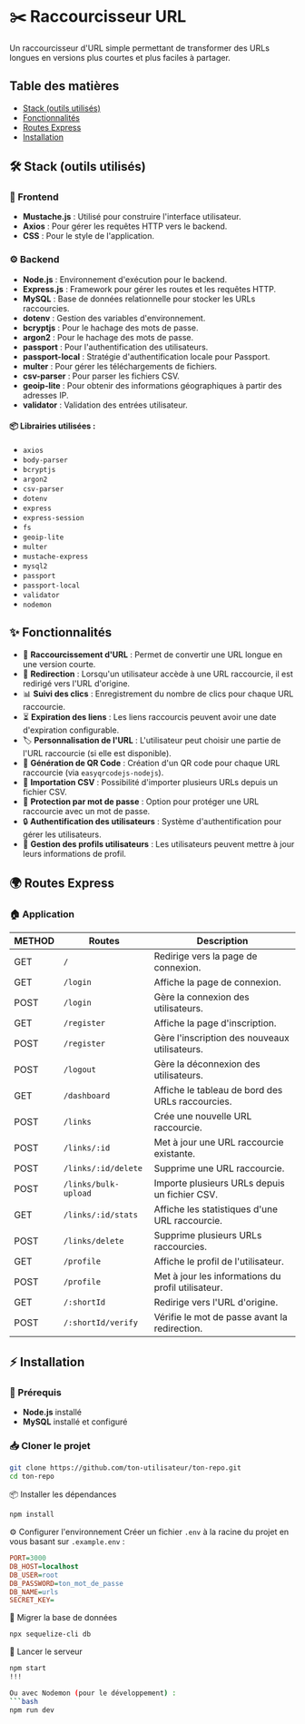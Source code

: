 # ✂️ Raccourcisseur URL

Un raccourcisseur d'URL simple permettant de transformer des URLs longues en versions plus courtes et plus faciles à partager.

## Table des matières

- [Stack (outils utilisés)](#️-stack-outils-utilisés)
- [Fonctionnalités](#✨-fonctionnalités)
- [Routes Express](#🌍-routes-express)
- [Installation](#⚡-installation)

## 🛠️ Stack (outils utilisés)

### 🎨 Frontend
- **Mustache.js** : Utilisé pour construire l'interface utilisateur.
- **Axios** : Pour gérer les requêtes HTTP vers le backend.
- **CSS** : Pour le style de l'application.

### ⚙️ Backend
- **Node.js** : Environnement d'exécution pour le backend.
- **Express.js** : Framework pour gérer les routes et les requêtes HTTP.
- **MySQL** : Base de données relationnelle pour stocker les URLs raccourcies.
- **dotenv** : Gestion des variables d'environnement.
- **bcryptjs** : Pour le hachage des mots de passe.
- **argon2** : Pour le hachage des mots de passe.
- **passport** : Pour l'authentification des utilisateurs.
- **passport-local** : Stratégie d'authentification locale pour Passport.
- **multer** : Pour gérer les téléchargements de fichiers.
- **csv-parser** : Pour parser les fichiers CSV.
- **geoip-lite** : Pour obtenir des informations géographiques à partir des adresses IP.
- **validator** : Validation des entrées utilisateur.

#### 📦 Librairies utilisées :
- `axios`
- `body-parser`
- `bcryptjs`
- `argon2`
- `csv-parser`
- `dotenv`
- `express`
- `express-session`
- `fs`
- `geoip-lite`
- `multer`
- `mustache-express`
- `mysql2`
- `passport`
- `passport-local`
- `validator`
- `nodemon`

## ✨ Fonctionnalités
- 🔗 **Raccourcissement d'URL** : Permet de convertir une URL longue en une version courte.
- 🔄 **Redirection** : Lorsqu'un utilisateur accède à une URL raccourcie, il est redirigé vers l'URL d'origine.
- 📊 **Suivi des clics** : Enregistrement du nombre de clics pour chaque URL raccourcie.
- ⏳ **Expiration des liens** : Les liens raccourcis peuvent avoir une date d'expiration configurable.
- 🏷️ **Personnalisation de l'URL** : L'utilisateur peut choisir une partie de l'URL raccourcie (si elle est disponible).
- 📲 **Génération de QR Code** : Création d'un QR code pour chaque URL raccourcie (via `easyqrcodejs-nodejs`).
- 📂 **Importation CSV** : Possibilité d'importer plusieurs URLs depuis un fichier CSV.
- 🔐 **Protection par mot de passe** : Option pour protéger une URL raccourcie avec un mot de passe.
- 🔒 **Authentification des utilisateurs** : Système d'authentification pour gérer les utilisateurs.
- 📝 **Gestion des profils utilisateurs** : Les utilisateurs peuvent mettre à jour leurs informations de profil.

## 🌍 Routes Express

### 🏠 Application

| METHOD | Routes            | Description                                        |
|--------|-------------------|----------------------------------------------------|
| GET    | `/`               | Redirige vers la page de connexion.               |
| GET    | `/login`          | Affiche la page de connexion.                     |
| POST   | `/login`          | Gère la connexion des utilisateurs.               |
| GET    | `/register`       | Affiche la page d'inscription.                    |
| POST   | `/register`       | Gère l'inscription des nouveaux utilisateurs.     |
| POST   | `/logout`         | Gère la déconnexion des utilisateurs.              |
| GET    | `/dashboard`      | Affiche le tableau de bord des URLs raccourcies.  |
| POST   | `/links`          | Crée une nouvelle URL raccourcie.                 |
| POST   | `/links/:id`      | Met à jour une URL raccourcie existante.         |
| POST   | `/links/:id/delete` | Supprime une URL raccourcie.                     |
| POST   | `/links/bulk-upload` | Importe plusieurs URLs depuis un fichier CSV.    |
| GET    | `/links/:id/stats` | Affiche les statistiques d'une URL raccourcie.   |
| POST   | `/links/delete`   | Supprime plusieurs URLs raccourcies.              |
| GET    | `/profile`        | Affiche le profil de l'utilisateur.               |
| POST   | `/profile`        | Met à jour les informations du profil utilisateur.|
| GET    | `/:shortId`       | Redirige vers l'URL d'origine.                    |
| POST   | `/:shortId/verify` | Vérifie le mot de passe avant la redirection.     |

## ⚡ Installation

### 🔧 Prérequis
- **Node.js** installé
- **MySQL** installé et configuré

### 📥 Cloner le projet
```bash
git clone https://github.com/ton-utilisateur/ton-repo.git
cd ton-repo
```

📦 Installer les dépendances
```bash
npm install
```


⚙️ Configurer l'environnement
Créer un fichier `.env` à la racine du projet en vous basant sur `.example.env` :

```ini
PORT=3000
DB_HOST=localhost
DB_USER=root
DB_PASSWORD=ton_mot_de_passe
DB_NAME=urls
SECRET_KEY=
```

🔄 Migrer la base de données
```bash
npx sequelize-cli db
```


🚀 Lancer le serveur
```bash
npm start
!!!

Ou avec Nodemon (pour le développement) :
```bash
npm run dev
```
